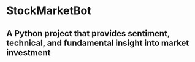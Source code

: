 # StockMarketBot

## A Python project that provides sentiment, technical, and fundamental insight into market investment
